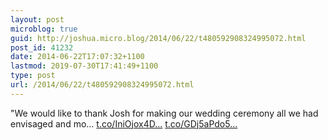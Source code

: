 ```yaml
---
layout: post
microblog: true
guid: http://joshua.micro.blog/2014/06/22/t480592908324995072.html
post_id: 41232
date: 2014-06-22T17:07:32+1100
lastmod: 2019-07-30T17:41:49+1100
type: post
url: /2014/06/22/t480592908324995072.html
---
```

"We would like to thank Josh for making our wedding ceremony all we had envisaged and mo... [t.co/IniOjox4D...](http://t.co/IniOjox4Dk) [t.co/GDj5aPdo5...](http://t.co/GDj5aPdo5o)
